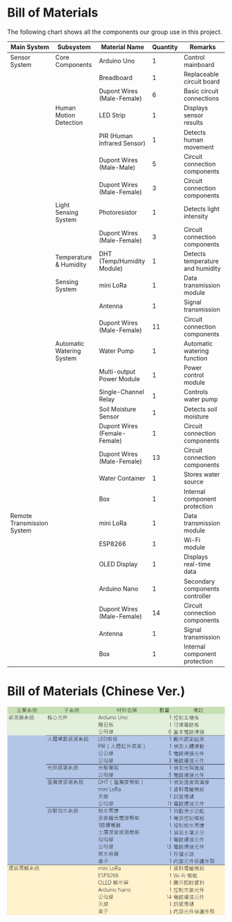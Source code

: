 # Bill of Materials
The following chart shows all the components our group use in this project.

| Main System | Subsystem | Material Name | Quantity | Remarks |
| ------------- | ------------- | ------------- | ------------- | ------------- |
| Sensor System	| Core Components | Arduino Uno | 1 | Control mainboard |
| | |Breadboard | 1 | Replaceable circuit board |
| | | Dupont Wires (Male-Female) | 6 | Basic circuit connections |
| | Human Motion Detection | LED Strip | 1 | Displays sensor results |
| | | PIR (Human Infrared Sensor) | 1 |	Detects human movement|
| | | Dupont Wires (Male-Male) | 5 | Circuit connection components |
| | | Dupont Wires (Male-Female) | 3 | Circuit connection components |
| | Light Sensing System | Photoresistor | 1 | Detects light intensity |
| | | Dupont Wires (Male-Female) | 3| Circuit connection components |
| | Temperature & Humidity | DHT (Temp/Humidity Module) | 1 | Detects temperature and humidity |
| | Sensing System | mini LoRa | 1 | Data transmission module |
| | | Antenna | 1 | Signal transmission|
| | | Dupont Wires (Male-Female) | 11 | Circuit connection components |
| | Automatic Watering System | Water Pump | 1 | Automatic watering function |
| | | Multi-output Power Module | 1 | Power control module |
| | | Single-Channel Relay | 1 | Controls water pump |
| | | Soil Moisture Sensor | 1 | Detects soil moisture |
| | | Dupont Wires (Female-Female) | 1 | Circuit connection components |
| | | Dupont Wires (Male-Female) | 13 | Circuit connection components |
| | | Water Container | 1 | Stores water source |
| | | Box | 1 | Internal component protection |
| Remote Transmission System | | mini LoRa | 1 | Data transmission module |
| | | ESP8266 | 1 | Wi-Fi module |
| | | OLED Display | 1 | Displays real-time data |
| | | Arduino Nano | 1 | Secondary components controller |
| | | Dupont Wires (Male-Female) | 14 | Circuit connection components |
| | | Antenna | 1 | Signal transmission |
| | | Box | 1 | Internal component protection |

# Bill of Materials (Chinese Ver.)
![image](Arduino_WIRE_pic/BOM.jpg)
